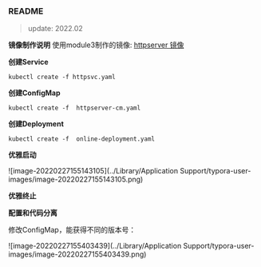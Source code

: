 ### README
> update: 2022.02



**镜像制作说明**
使用module3制作的镜像: [httpserver 镜像](https://gitee.com/ahchpr/xunlian/tree/main/module3/httpserver)



**创建Service**

```shell
kubectl create -f httpsvc.yaml

```



**创建ConfigMap**

```shell
kubectl create -f  httpserver-cm.yaml

```



**创建Deployment**

```shell
kubectl create -f  online-deployment.yaml

```



**优雅启动**

![image-20220227155143105](../Library/Application Support/typora-user-images/image-20220227155143105.png)



**优雅终止**





**配置和代码分离**

修改ConfigMap，能获得不同的版本号：

![image-20220227155403439](../Library/Application Support/typora-user-images/image-20220227155403439.png)
